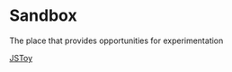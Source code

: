 # Sandbox

The place that provides opportunities for experimentation

[JSToy](https://paulziebert672.github.io/Sandbox/jstoy/)
